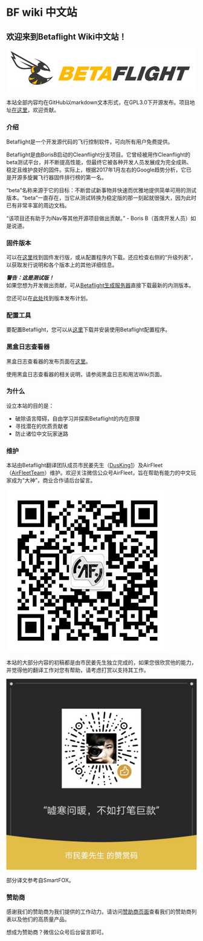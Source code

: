 # BF wiki 中文站

## 欢迎来到Betaflight Wiki中文站！

![](.gitbook/assets/bf_logo.png)

本站全部内容均在GitHub以markdown文本形式，在GPL3.0下开源发布。项目地址[在这里](https://github.com/AirFleetTeam/BF-wiki-in-Chinese)，欢迎贡献。

### 介绍

Betaflight是一个开发源代码的飞行控制软件，可向所有用户免费提供。

Betaflight是由BorisB启动的Cleanflight分支项目。它曾经被用作Cleanflight的beta测试平台，并不断提高性能，但最终它被各种开发人员发展成为完全成熟、稳定且维护良好的固件。实际上，根据2017年1月左右的Google趋势分析，它已是开源多旋翼飞行器固件排行榜的第一名。

“beta”名称来源于它的目标：不断尝试新事物并快速而优雅地提供简单可用的测试版本。“beta”一直存在，当它从测试转换为稳定版的那一刻起就很强大，因为此时已有非常丰富的周边文档。

“该项目还有助于为iNav等其他开源项目做出贡献。” - Boris B（首席开发人员）如是说道。

### 固件版本

可以在[这里](https://github.com/betaflight/betaflight/releases)找到固件发行版，或从配置程序内下载。还应检查右侧的“升级列表”，以获取发行说明和各个版本上的其他详细信息。

_**警告：这是测试版！**_  
如果您想为开发做出贡献，可从[Betaflight生成服务器](https://ci.betaflight.tech/job/Betaflight/)直接下载最新的内测版本。

您还可以在[此处](https://github.com/betaflight/betaflight/milestones)找到版本发布计划。

### 配置工具

要配置Betaflight，您可以从[这里](https://github.com/betaflight/betaflight-configurator/releases)下载并安装使用Betaflight配置程序。

### 黑盒日志查看器

黑盒日志查看器的发布页面在[这里](https://github.com/betaflight/blackbox-log-viewer/releases)。

使用黑盒日志查看器的相关说明，请参阅黑盒日志和用法Wiki页面。

### 为什么

设立本站的目的是：

* 破除语言障碍，自由学习并探索Betaflight的内在原理
* 寻找潜在的优质贡献者
* 防止诸位中文玩家迷路

### 维护

本站由Betaflight翻译团队成员市民姜先生（[DusKing1](https://github.com/DusKing1)）及AirFleet（[AirFleetTeam](https://github.com/AirFleetTeam)）维护。欢迎关注微信公众号AirFleet，旨在帮助有能力的中文玩家成为“大神”，商业合作请后台留言。

![&#x626B;&#x7801;&#x5173;&#x6CE8;AirFleet&#x516C;&#x4F17;&#x53F7;](.gitbook/assets/af-qrcode.jpg)

本站的大部分内容的初稿都是由市民姜先生独立完成的，如果您很欣赏他的能力，并觉得他的翻译工作对您有帮助，请考虑打赏以支持其工作。

 ![](.gitbook/assets/xiao-jiang-de-zan-shang-ma.jpg) 

部分译文参考自SmartFOX。

### 赞助商

感谢我们的赞助商为我们提供的工作动力。请访问[赞助商页面](zan-zhu-shang-1/zan-zhu-shang.md)查看我们的赞助商列表以及他们的高质量产品。

想成为赞助商？微信公众号后台留言即可。



